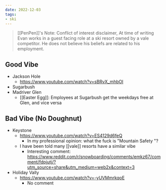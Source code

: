 ```yaml
---
date: 2022-12-03
tags:
- ski
---
```


>[[PenPen]]'s Note: Conflict of interest disclaimer, At time of writing Evan works in a guest facing role at a ski resort owned by a vale competitor. He does not believe his beliefs are related to his employment. 

## Good Vibe
- Jackson Hole
  - <https://www.youtube.com/watch?v=sBRvX_mhbOI>
- Sugarbush
- Madriver Glen
  - [[Easter Egg]]: Employees at Sugarbush get the weekdays free at Glen, and vice versa

## Bad Vibe (No Doughnut)
- Keystone
  - <https://www.youtube.com/watch?v=ES4129d6feQ>
    - In my professional opinion: what the fuck is "Mountain Safety "?
  - I have been told many [[vale]] resorts have a similar vibe
    - Interesting comment: https://www.reddit.com/r/snowboarding/comments/emkz67/comment/fdpjutj/?utm_source=share&utm_medium=web2x&context=3
- Holiday Vally
  - <https://www.youtube.com/watch?v=-yUVMmrkqoE>
    - No comment